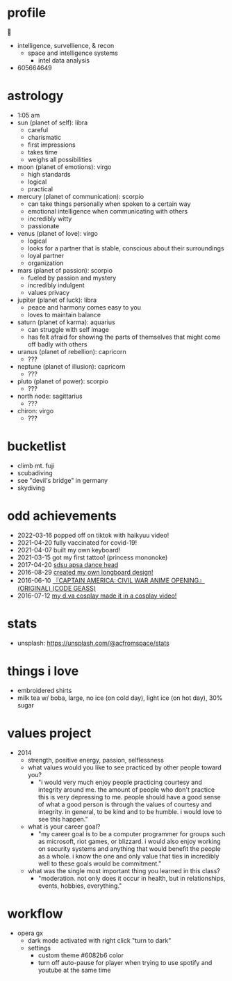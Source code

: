 # profile

🌌

- intelligence, survellience, & recon
  - space and intelligence systems
    - intel data analysis
- 605664649

# astrology

- 1:05 am
- sun (planet of self): libra
  - careful
  - charismatic
  - first impressions
  - takes time
  - weighs all possibilities
- moon (planet of emotions): virgo
  - high standards
  - logical
  - practical
- mercury (planet of communication): scorpio
  - can take things personally when spoken to a certain way
  - emotional intelligence when communicating with others
  - incredibly witty
  - passionate
- venus (planet of love): virgo
  - logical
  - looks for a partner that is stable, conscious about their surroundings
  - loyal partner
  - organization
- mars (planet of passion): scorpio
  - fueled by passion and mystery
  - incredibly indulgent
  - values privacy
- jupiter (planet of luck): libra
  - peace and harmony comes easy to you
  - loves to maintain balance
- saturn (planet of karma): aquarius
  - can struggle with self image
  - has felt afraid for showing the parts of themselves that might come off badly with others
- uranus (planet of rebellion): capricorn
  - ???
- neptune (planet of illusion): capricorn
  - ???
- pluto (planet of power): scorpio
  - ???
- north node: sagittarius
  - ???
- chiron: virgo
  - ???

# bucketlist

- climb mt. fuji
- scubadiving
- see "devil's bridge" in germany
- skydiving

# odd achievements

- 2022-03-16 popped off on tiktok with haikyuu video!
- 2021-04-20 fully vaccinated for covid-19!
- 2021-04-07 built my own keyboard!
- 2021-03-15 got my first tattoo! (princess mononoke)
- 2017-04-20 [sdsu apsa dance head](https://www.youtube.com/watch?v=rbBst0x5eY8)
- 2016-08-29 [created my own longboard design!](https://imgur.com/a/hCz72)
- 2016-06-10 [『CAPTAIN AMERICA: CIVIL WAR ANIME OPENING』(ORIGINAL) (CODE GEASS)](https://www.youtube.com/watch?v=__tTNAwSyhQ)
- 2016-07-12 [my d.va cosplay made it in a cosplay video!](https://www.youtube.com/watch?v=S9dyQWgaJ5k)

# stats

- unsplash: https://unsplash.com/@acfromspace/stats

# things i love

- embroidered shirts
- milk tea w/ boba, large, no ice (on cold day), light ice (on hot day), 30% sugar

# values project

- 2014
  - strength, positive energy, passion, selflessness
  - what values would you like to see practiced by other people toward you?
    - "i would very much enjoy people practicing courtesy and integrity around me. the amount of people who don't practice this is very depressing to me. people should have a good sense of what a good person is through the values of courtesy and integrity. in general, to be kind and to be humble. i would love to see this happen."
  - what is your career goal?
    - "my career goal is to be a computer programmer for groups such as microsoft, riot games, or blizzard. i would also enjoy working on security systems and anything that would benefit the people as a whole. i know the one and only value that ties in incredibly well to these goals would be commitment."
  - what was the single most important thing you learned in this class?
    - "moderation. not only does it occur in health, but in relationships, events, hobbies, everything."

# workflow

- opera gx
  - dark mode activated with right click "turn to dark"
  - settings
    - custom theme #6082b6 color
    - turn off auto-pause for player when trying to use spotify and youtube at the same time
